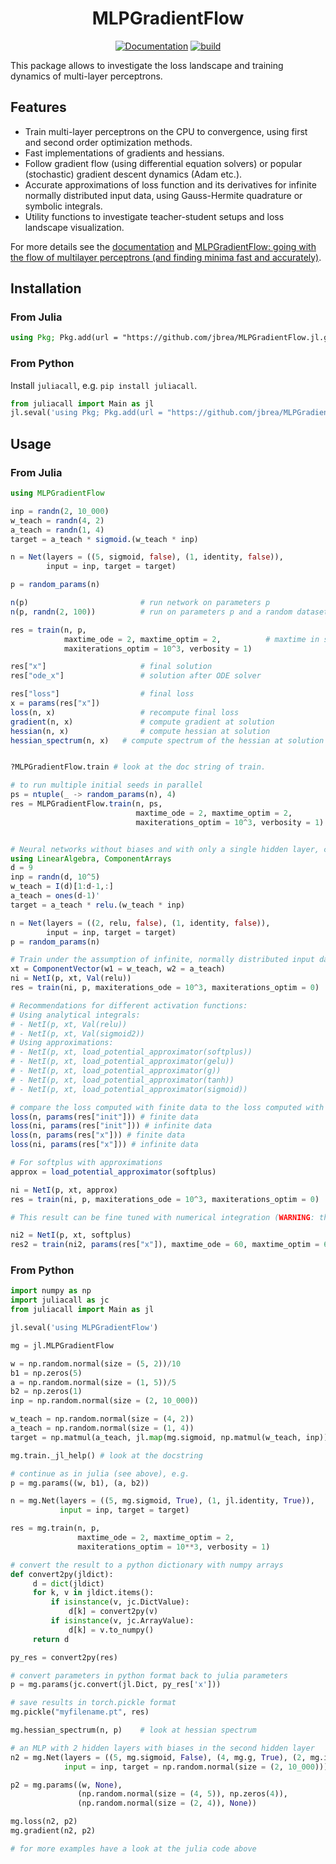 <div align="center">

# MLPGradientFlow

[![Documentation](https://img.shields.io/badge/docs-main-blue.svg)](https://jbrea.github.io/MLPGradientFlow.jl/dev)
[![build](https://github.com/jbrea/MLPGradientFlow.jl/workflows/CI/badge.svg)](https://github.com/jbrea/MLPGradientFlow.jl/actions?query=workflow%3ACI)

</div>

This package allows to investigate the loss landscape and training dynamics of multi-layer perceptrons.

## Features

- Train multi-layer perceptrons on the CPU to convergence, using first and second order optimization methods.
- Fast implementations of gradients and hessians.
- Follow gradient flow (using differential equation solvers) or popular (stochastic) gradient descent dynamics (Adam etc.).
- Accurate approximations of loss function and its derivatives for infinite normally distributed input data, using Gauss-Hermite quadrature or symbolic integrals.
- Utility functions to investigate teacher-student setups and loss landscape visualization.

For more details see the [documentation](https://jbrea.github.io/MLPGradientFlow.jl/dev) and [MLPGradientFlow: going with the flow of multilayer perceptrons (and finding minima fast and accurately)](https://arxiv.org/abs/2301.10638).

## Installation

### From Julia
```julia
using Pkg; Pkg.add(url = "https://github.com/jbrea/MLPGradientFlow.jl.git")
```

### From Python

Install `juliacall`, e.g. `pip install juliacall`.
```python
from juliacall import Main as jl
jl.seval('using Pkg; Pkg.add(url = "https://github.com/jbrea/MLPGradientFlow.jl.git")')
```

## Usage

### From Julia

```julia
using MLPGradientFlow

inp = randn(2, 10_000)
w_teach = randn(4, 2)
a_teach = randn(1, 4)
target = a_teach * sigmoid.(w_teach * inp)

n = Net(layers = ((5, sigmoid, false), (1, identity, false)),
        input = inp, target = target)

p = random_params(n)

n(p)                         # run network on parameters p
n(p, randn(2, 100))          # run on parameters p and a random dataset

res = train(n, p,
            maxtime_ode = 2, maxtime_optim = 2,          # maxtime in seconds
            maxiterations_optim = 10^3, verbosity = 1)

res["x"]                     # final solution
res["ode_x"]                 # solution after ODE solver

res["loss"]                  # final loss
x = params(res["x"])
loss(n, x)                   # recompute final loss
gradient(n, x)               # compute gradient at solution
hessian(n, x)                # compute hessian at solution
hessian_spectrum(n, x)   # compute spectrum of the hessian at solution


?MLPGradientFlow.train # look at the doc string of train.

# to run multiple initial seeds in parallel
ps = ntuple(_ -> random_params(n), 4)
res = MLPGradientFlow.train(n, ps,
                            maxtime_ode = 2, maxtime_optim = 2,
                            maxiterations_optim = 10^3, verbosity = 1)


# Neural networks without biases and with only a single hidden layer, can also train under the assumption of normally distributed input. For relu and sigmoid2 the implementation uses analytical values for the gaussian integrals (use `f = Val(relu)` for the analytical integration and `f = relu` for the numerical integration). For other activation functions, numerical integration of approximations thereof have to be used.
using LinearAlgebra, ComponentArrays
d = 9
inp = randn(d, 10^5)
w_teach = I(d)[1:d-1,:]
a_teach = ones(d-1)'
target = a_teach * relu.(w_teach * inp)

n = Net(layers = ((2, relu, false), (1, identity, false)),
        input = inp, target = target)
p = random_params(n)

# Train under the assumption of infinite, normally distributed input data
xt = ComponentVector(w1 = w_teach, w2 = a_teach)
ni = NetI(p, xt, Val(relu))
res = train(ni, p, maxiterations_ode = 10^3, maxiterations_optim = 0)

# Recommendations for different activation functions:
# Using analytical integrals:
# - NetI(p, xt, Val(relu))
# - NetI(p, xt, Val(sigmoid2))
# Using approximations:
# - NetI(p, xt, load_potential_approximator(softplus))
# - NetI(p, xt, load_potential_approximator(gelu))
# - NetI(p, xt, load_potential_approximator(g))
# - NetI(p, xt, load_potential_approximator(tanh))
# - NetI(p, xt, load_potential_approximator(sigmoid))

# compare the loss computed with finite data to the loss computed with infinite data
loss(n, params(res["init"])) # finite data
loss(ni, params(res["init"])) # infinite data
loss(n, params(res["x"])) # finite data
loss(ni, params(res["x"])) # infinite data

# For softplus with approximations
approx = load_potential_approximator(softplus)

ni = NetI(p, xt, approx)
res = train(ni, p, maxiterations_ode = 10^3, maxiterations_optim = 0)

# This result can be fine tuned with numerical integration (WARNING: this is slow!!)

ni2 = NetI(p, xt, softplus)
res2 = train(ni2, params(res["x"]), maxtime_ode = 60, maxtime_optim = 60) 

```

### From Python

```python
import numpy as np
import juliacall as jc
from juliacall import Main as jl

jl.seval('using MLPGradientFlow')

mg = jl.MLPGradientFlow

w = np.random.normal(size = (5, 2))/10
b1 = np.zeros(5)
a = np.random.normal(size = (1, 5))/5
b2 = np.zeros(1)
inp = np.random.normal(size = (2, 10_000))

w_teach = np.random.normal(size = (4, 2))
a_teach = np.random.normal(size = (1, 4))
target = np.matmul(a_teach, jl.map(mg.sigmoid, np.matmul(w_teach, inp)))

mg.train._jl_help() # look at the docstring

# continue as in julia (see above), e.g.
p = mg.params((w, b1), (a, b2))

n = mg.Net(layers = ((5, mg.sigmoid, True), (1, jl.identity, True)),
           input = inp, target = target)

res = mg.train(n, p,
               maxtime_ode = 2, maxtime_optim = 2,
               maxiterations_optim = 10**3, verbosity = 1)

# convert the result to a python dictionary with numpy arrays
def convert2py(jldict):
     d = dict(jldict)
     for k, v in jldict.items():
         if isinstance(v, jc.DictValue):
             d[k] = convert2py(v)
         if isinstance(v, jc.ArrayValue):
             d[k] = v.to_numpy()
     return d

py_res = convert2py(res)

# convert parameters in python format back to julia parameters
p = mg.params(jc.convert(jl.Dict, py_res['x']))

# save results in torch.pickle format
mg.pickle("myfilename.pt", res)

mg.hessian_spectrum(n, p)    # look at hessian spectrum

# an MLP with 2 hidden layers with biases in the second hidden layer
n2 = mg.Net(layers = ((5, mg.sigmoid, False), (4, mg.g, True), (2, mg.identity, False)),
            input = inp, target = np.random.normal(size = (2, 10_000)))

p2 = mg.params((w, None),
               (np.random.normal(size = (4, 5)), np.zeros(4)),
               (np.random.normal(size = (2, 4)), None))

mg.loss(n2, p2)
mg.gradient(n2, p2)

# for more examples have a look at the julia code above
```
